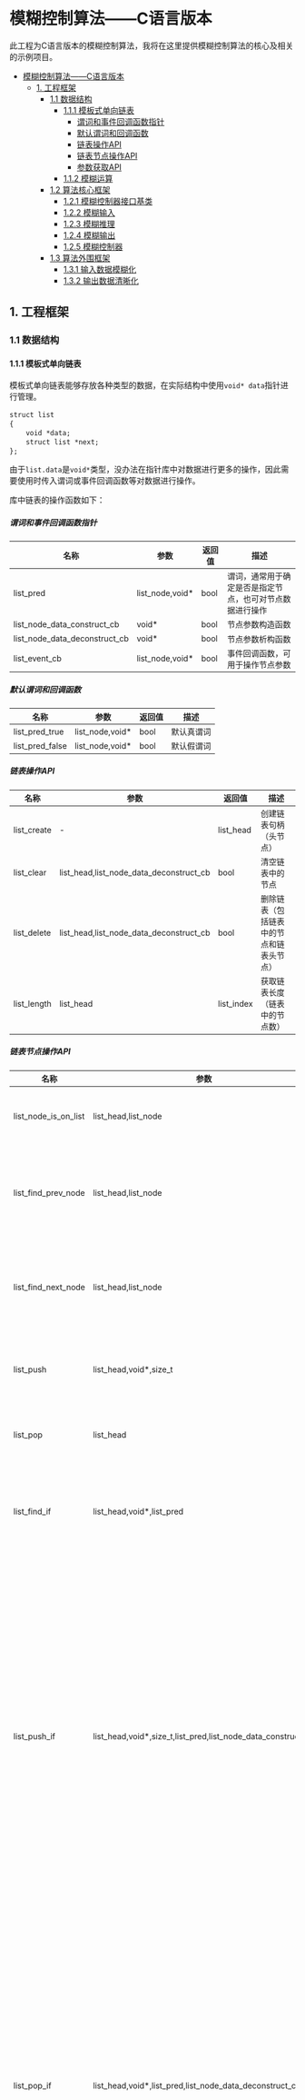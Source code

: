 # 模糊控制算法——C语言版本

此工程为C语言版本的模糊控制算法，我将在这里提供模糊控制算法的核心及相关的示例项目。

- [模糊控制算法——C语言版本](#模糊控制算法c语言版本)
  - [1. 工程框架](#1-工程框架)
    - [1.1 数据结构](#11-数据结构)
      - [1.1.1 模板式单向链表](#111-模板式单向链表)
        - [谓词和事件回调函数指针](#谓词和事件回调函数指针)
        - [默认谓词和回调函数](#默认谓词和回调函数)
        - [链表操作API](#链表操作api)
        - [链表节点操作API](#链表节点操作api)
        - [参数获取API](#参数获取api)
      - [1.1.2 模糊运算](#112-模糊运算)
    - [1.2 算法核心框架](#12-算法核心框架)
      - [1.2.1 模糊控制器接口基类](#121-模糊控制器接口基类)
      - [1.2.2 模糊输入](#122-模糊输入)
      - [1.2.3 模糊推理](#123-模糊推理)
      - [1.2.4 模糊输出](#124-模糊输出)
      - [1.2.5 模糊控制器](#125-模糊控制器)
    - [1.3 算法外围框架](#13-算法外围框架)
      - [1.3.1 输入数据模糊化](#131-输入数据模糊化)
      - [1.3.2 输出数据清晰化](#132-输出数据清晰化)

## 1. 工程框架

### 1.1 数据结构

#### 1.1.1 模板式单向链表

模板式单向链表能够存放各种类型的数据，在实际结构中使用`void* data`指针进行管理。

    struct list
    {
        void *data;
        struct list *next;
    };

由于`list.data`是`void*`类型，没办法在指针库中对数据进行更多的操作，因此需要使用时传入谓词或事件回调函数等对数据进行操作。

库中链表的操作函数如下：

##### 谓词和事件回调函数指针

| 名称 | 参数 | 返回值 | 描述 |
| - | - | - | - |
| list_pred | list_node,void* | bool | 谓词，通常用于确定是否是指定节点，也可对节点数据进行操作 |
| list_node_data_construct_cb | void* | bool | 节点参数构造函数 |
| list_node_data_deconstruct_cb | void* | bool | 节点参数析构函数 |
| list_event_cb | list_node,void* | bool | 事件回调函数，可用于操作节点参数 |

##### 默认谓词和回调函数

| 名称 | 参数 | 返回值 | 描述 |
| - | - | - | - |
| list_pred_true | list_node,void* | bool | 默认真谓词 |
| list_pred_false | list_node,void* | bool | 默认假谓词 |

##### 链表操作API

| 名称 | 参数 | 返回值 | 描述 |
| - | - | - | - |
| list_create | - | list_head | 创建链表句柄（头节点） |
| list_clear | list_head,list_node_data_deconstruct_cb | bool | 清空链表中的节点 |
| list_delete | list_head,list_node_data_deconstruct_cb | bool | 删除链表（包括链表中的节点和链表头节点） |
| list_length | list_head | list_index | 获取链表长度（链表中的节点数） |

##### 链表节点操作API

| 名称 | 参数 | 返回值 | 描述 |
| - | - | - | - |
| list_node_is_on_list | list_head,list_node | bool | 判断节点是否在链表上 |
| list_find_prev_node | list_head,list_node | list_node | 查找链表中指定节点的前一个节点 |
| list_find_next_node | list_head,list_node | list_node | 查找链表中指定节点的后一个节点 |
| list_push | list_head,void*,size_t | bool | 向链表的尾部追加一个节点 |
| list_pop | list_head | bool | 将链表末尾的节点删除 |
| list_find_if | list_head,void*,list_pred | list_node | 在链表中查找符合条件的第一个节点 |
| list_push_if | list_head,void*,size_t,list_pred,list_node_data_construct_cb | bool | 向链表的尾部追加一个节点，要求追加节点前的链表的最后一个节点满足谓词的要求，如果需要构造节点数据，则需传入构造函数指针 |
| list_pop_if | list_head,void*,list_pred,list_node_data_deconstruct_cb | bool | 将链表末尾的节点删除，要求删除节点前的链表的最后一个节点满足谓词的要求，如果需要析构节点数据，则需传入析构函数指针 |
| list_remove_if | list_head,void*,list_pred,list_node_data_deconstruct_cb | bool | 移除链表中符合谓词要求的节点，要求将被删除的节点链接在链表中，如果需要析构节点数据，则需传入析构函数指针 |
| list_swap_if | list_head,void*,void*,list_pred,list_pred | bool | 交换两个节点的逻辑位置，要求两个节点都在链表中，特殊地，要求交换的节点是链表中的同一个节点也能交换 |
| list_trav | list_head,void*,list_event_cb | bool | 遍历链表中的节点，并通过事件回调函数执行用户操作 |

##### 参数获取API

| 名称 | 参数 | 返回值 | 描述 |
| - | - | - | - |
| list_get_first_node | list_head | list_node | 获取链表中的第一个节点，如果链表是空的，则返回`nullptr` |
| list_get_last_node | list_head | list_node | 获取链表中的最后一个节点，如果链表是空的，则返回`nullptr` |
| list_get_node_data | list_head,list_index | void* | 获取指定索引处节点的数据 |
| list_get_node_data_if | list_head,void*,list_pred | void* | 获取满足谓词描述的节点的数据 |

#### 1.1.2 模糊运算

模糊运算是进行模糊推理的基础，在这里，仅讨论对模糊矩阵的运算。

为了实现模糊矩阵运算，首先得有一个表示模糊矩阵的数据类型：

    /**
    * @brief Fuzzy matrix
    * 
    * @memberof mat matrix 
    * @memberof row matrix rows
    * @memberof col matrix columns
    */
    struct fuzzy_matrix
    {
        fuzzy_number** mat;
        fuzzy_size row;
        fuzzy_size col;
    };

该数据类型使用二维指针对模糊矩阵进行管理，因此涉及到了动态内存分配，这是很危险的，所以我们需要将危险放在模块中，尽量避免使用者造成内存泄漏，我创建了以下几个函数，用于管理模糊矩阵。

| 名称 | 参数 | 返回值 | 描述 |
| - | - | - | - |
| fuzzy_matrix_init | struct fuzzy_matrix* | bool | 初始化模糊矩阵，尽可能地使用此函数来初始化，而不是手动初始化，因为未来升级后，初始化配置可能被更改，如果使用此函数，将不会发生问题 |
| fuzzy_matrix_create | struct fuzzy_matrix*,fuzzy_size,fuzzy_size | bool | 创建指定行数和列数矩阵，同时每个元素初始值设置为0（每个bit为0） |
| fuzzy_matrix_reshape | struct fuzzy_matrix*,fuzzy_size,fuzzy_size | bool | 使用 `realloc` 重新申请矩阵，存在损毁矩阵的风险，如果传入空矩阵，将会被降级成 `create` |
| fuzzy_matrix_reshape_s | struct fuzzy_matrix*,fuzzy_size,fuzzy_size | bool | 更加安全的 `reshape` ,如果传入空矩阵，将会被降级成 `create` |
| fuzzy_matrix_clear | struct fuzzy_matrix* | bool | 将矩阵中的每个元素都设置成0（每个bit都是0） |
| fuzzy_matrix_pay_tribute | struct fuzzy_matrix*,struct fuzzy_matrix* | bool | 纳贡函数，皇帝为表示尊敬，将自己清空以接收贡品，藩属国上贡后将失去贡品的掌控权 |
| fuzzy_matrix_rob | struct fuzzy_matrix*,struct fuzzy_matrix* | bool | 抢夺函数，国王觊觎勇者的战利品，如果没有战利品，勇者将被逐出宫殿，有战利品的话，即使是残缺的，国王也会去抢夺，然后丢掉自己的东西。殊不知，如果国王抢夺勇者的残缺的战利品，勇者将会和他同归于尽 |
| fuzzy_matrix_delete | struct fuzzy_matrix* | bool | 销毁创建的矩阵，注意不要将未创建矩阵且mat成员不为nullptr的参数传递给该函数，否则将会发生严重错误 |
| fuzzy_matrix_copy | struct fuzzy_matrix*,struct fuzzy_matrix* | bool | 将源模糊矩阵深拷贝至目标模糊矩阵，如果两个矩阵的维度不一致，将会销毁目标矩阵并创建一个维度一致的矩阵，然后复制源矩阵中元素的值 |
| fuzzy_matrix_copy_just_elem | struct fuzzy_matrix*,struct fuzzy_matrix*,fuzzy_size,fuzzy_size | bool | 仅赋值对应位置的元素的值，不改变其他位置的元素，也不动内存，可以设置行偏移值和列偏移值 |
| fuzzy_matrix_horzcat | struct fuzzy_matrix*,struct fuzzy_matrix*,struct fuzzy_matrix* | bool | 对两个矩阵进行横向拼接，如果以自己为模板或者没有给拼接模板，则以自己为拼接模板进行拼接（要求自己的矩阵已被创建），将会在函数中深度拷贝一份作为模板。注意，如果拼接失败，且问题不在于销毁dst之后申请内存失败或复制元素值失败，则会保留 `dst` |
| fuzzy_matrix_vertcat | struct fuzzy_matrix*,struct fuzzy_matrix*,struct fuzzy_matrix* | bool | 对两个矩阵进行纵向拼接，如果以自己为模板或者没有给拼接模板，则以自己为拼接模板进行拼接（要求自己的矩阵已被创建），将会在函数中深度拷贝一份作为模板。注意，如果拼接失败，且问题不在于销毁dst之后申请内存失败或复制元素值失败，则会保留 `dst` |
| fuzzy_matrix_repmat | struct fuzzy_matrix*,struct fuzzy_matrix*,fuzzy_size,fuzzy_size | bool | 将矩阵堆叠，如果以自己为模板或者没有给堆叠模板，则以自己为堆叠模板进行堆叠（要求自己的矩阵已被创建），将会在函数中深度拷贝一份作为模板。注意，如果堆叠失败，且问题不在于销毁dst之后申请内存失败，则会保留 `dst` |
| fuzzy_matrix_trav | struct fuzzy_matrix*,void*,fuzzy_opera_event_cb | bool | 遍历矩阵，并对矩阵的每个元素的值执行事件，不会改变矩阵中元素的值 |
| fuzzy_matrix_print | struct fuzzy_matrix*,const char* | - | 打印出矩阵中每个元素的值 |

除了这些对模糊矩阵内存的操作以外，还需要对模糊矩阵进行运算。

| 名称 | 参数 | 返回值 | 描述 |
| - | - | - | - |
| fuzzy_opera_trans | struct fuzzy_matrix*,struct fuzzy_matrix* | bool | 模糊矩阵转置，如果以自己为模板或者没有给转置模板，则以自己为转置模板进行转置（要求自己的矩阵已被创建），将会在函数中深度拷贝一份作为模板。注意，如果转置失败，且问题不在于销毁matT之后申请内存失败，则会保留 `matT` |
| fuzzy_opera_dir_pro | struct fuzzy_matrix*,struct fuzzy_matrix*,struct fuzzy_matrix* | bool | 求模糊矩阵的直积。相比于 `fuzzy_opera_dir_pro_s` 多了一个申请按行展开的矩阵的转置的过程，可能会申请失败，其算法通过调用 `fuzzy_opera` 实现 |
| fuzzy_opera_dir_pro_s | struct fuzzy_matrix*,struct fuzzy_matrix*,struct fuzzy_matrix* | bool | 求模糊矩阵的直积。注意，如果直积失败，且问题不在于销毁result之后申请内存失败，则会保留 `result` ，算法在函数内部实现 |
| fuzzy_opera | struct fuzzy_matrix*,struct fuzzy_matrix*,struct fuzzy_matrix* | bool | 实现矩阵的模糊运算，如果模糊运算失败，且问题不在于销毁result之后申请内存失败，则会保留 `result` |

### 1.2 算法核心框架

算法核心框架图如下：

![算法核心框架.png](./img/算法核心框架.png)

核心需要使用链表和一些基本的模糊矩阵及其运算，在它们的基础之上，搭建起模糊控制器的输入输出和推理，之后整合三者成为模糊控制器。

#### 1.2.1 模糊控制器接口基类

通过分析模糊控制器的三大部件（输入部件、推理部件、输出部件），发现其有一定的相同点，即都需要一个名称、一个类别、一个模糊矩阵、一个未限制使用方式的链表，因此我创建了模糊控制器的接口基类，其形式如下：

    /**
    * @brief Fuzzy controller interface components
    * 
    * @memberof Obj object
    * @memberof data fuzzy Data
    * @memberof l list
    */
    struct fc_interface
    {
        struct fc_obj obj;

        struct fuzzy_matrix data;
        list_head l;
    };

其中，使用到了最终基类 `struct fc_obj` ，其形式如下：

    struct fc_obj
    {
        const char* name;

        fc_obj_type type;
    };

在接口基类中提供了一些API用于注册、注销、打印数据等。

| 名称 | 参数 | 返回值 | 描述 |
| - | - | - | - |
| fc_interface_register | struct fc_interface* const,const char*,const fc_obj_type | bool | 注册对象，赋予对象名称、类别，初始化模糊矩阵，生成自由链表。需要注意的是，不要将已经注册过的对象再次注册，如果需要这样做，请先将对象注销 |
| fc_interface_unregister | struct fc_interface* const | bool | 注销对象 |
| fc_interface_print_data | const struct fc_interface* const | bool | 将对象中的模糊矩阵打印出来 |

#### 1.2.2 模糊输入

模糊输入部件继承了接口基类，并添加了一系列函数指针，方便实现函数式操作对象，其形式如下：

    /**
    * @brief Fuzzy controller input components
    * @details The linked list in the interface is used to store the membership
    *          function and its labels(struct membership_fn_label)
    * 
    * @memberof interface object
    * @memberof register_dev register
    * @memberof unregister_dev unregister
    * @memberof add_membership_fn add membership function
    * @memberof clear_membership_fn clear membership function
    * @memberof fuzzing fuzzing data
    * @memberof print print fuzzied data
    */
    struct fc_input
    {
        struct fc_interface interface;

        bool (*register_dev)(struct fc_input* const in, const char* name);
        bool (*unregister_dev)(struct fc_input* const in);
        bool (*add_membership_fn)(const struct fc_input* const in, const fc_membership_fn fn, const char* label);
        bool (*clear_membership_fn)(const struct fc_input* const in);
        bool (*fuzzing)(struct fc_input* const in, const accurate_number* const value, const fuzzy_size value_size);
        bool (*print)(const struct fc_input* const in);
    };

输入部件需要实现添加隶属函数标签对、清空隶属函数标签对、模糊化数据等功能，另外还需要实现获取输入部件名称、标签序列、模糊矩阵等功能。

与计算有关的API：

| 名称 | 参数 | 返回值 | 描述 |
| - | - | - | - |
| fc_input_register | struct fc_input* const,const char* | bool | 注册输入部件。需要注意的是，不要将已经注册过的对象再次注册，如果需要这样做，请先将对象注销 |
| fc_input_unregister | struct fc_input* const | bool | 注销输入部件 |
| fc_input_add_membership_fn | const struct fc_input* const,const fc_membership_fn,const char* | bool | 添加隶属函数标签对 |
| fc_input_clear_membership_fn | const struct fc_input* const | bool | 清空隶属函数标签对 |
| fc_input_fuzzing | struct fc_input* const,const accurate_number* const,const fuzzy_size | bool | 将精确值转换成模糊的隶属度向量，精确值的数目决定隶属度向量的个数，即模糊矩阵的行数 |
| fc_input_print_membership_vector | const struct fc_input* const | bool | 打印隶属度向量 |
| fc_input_print_membership_vector_with_label | const struct fc_input* const | bool | 打印带有标签的隶属度向量 |

参数获取API：

| 名称 | 参数 | 返回值 | 描述 |
| - | - | - | - |
| fc_input_get_name | const struct fc_input* const | const char* | 获取输入部件的名称，可以当作输入参数的类别 |
| fc_input_get_label | const struct fc_input* const,const list_head | bool | 获取输入部件中的标签信息。如果传入的链表非空，则会清空链表，尽管输入部件中没有标签信息 |
| fc_input_get_fuzzy_data | const struct fc_input* const,struct fuzzy_matrix* | bool | 获取输入部件中的模糊矩阵 |

#### 1.2.3 模糊推理

#### 1.2.4 模糊输出

#### 1.2.5 模糊控制器

### 1.3 算法外围框架

算法外围框架图如下：

![算法外围框架.png](./img/算法外围框架.png)

#### 1.3.1 输入数据模糊化

#### 1.3.2 输出数据清晰化
